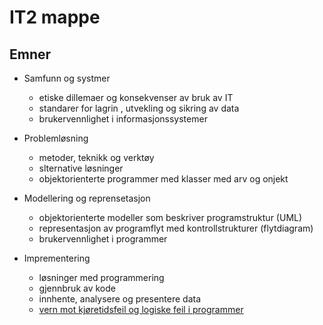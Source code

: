 # IT2 mappe

## Emner

- Samfunn og systmer
  - etiske dillemaer og konsekvenser av bruk av IT
  - standarer for lagrin , utvekling og sikring av data
  - brukervennlighet i informasjonssystemer

- Problemløsning
  - metoder, teknikk og verktøy
  - slternative løsninger
  - objektorienterte programmer med klasser med arv og onjekt

- Modellering og reprensetasjon
  - objektorienterte modeller som beskriver programstruktur (UML)
  - representasjon av programflyt med kontrollstrukturer (flytdiagram)
  - brukervennlighet i programmer

- Imprementering
  - løsninger med programmering
  - gjennbruk av kode
  - innhente, analysere og presentere data
  - [vern mot kjøretidsfeil og logiske feil i programmer](./impementering/feilhandtering.md)